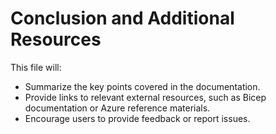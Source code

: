 # Conclusion and Additional Resources

This file will:

- Summarize the key points covered in the documentation.
- Provide links to relevant external resources, such as Bicep documentation or Azure reference materials.
- Encourage users to provide feedback or report issues.
